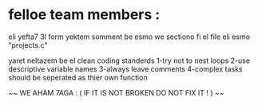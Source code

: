 # felloe team members :
eli yefta7 3l form yektem somment be esmo we sectiono fi el file eli esmo "projects.c"

yaret neltazem be el clean coding standerds
1-try not to nest loops
2-use descriptive variable names
3-always leave comments
4-complex tasks should be seperated as thier own function

~~ WE AHAM 7AGA : ( IF IT IS NOT BROKEN DO NOT FIX IT ! ) ~~
